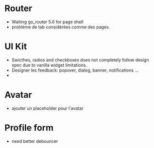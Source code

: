 # Router
- Waiting go_router 5.0 for page shell
- problème de tab considérées comme des pages.

# UI Kit
- Swicthes, radios and checkboxes does not completely follow design spec  due to vanilla widget limitations.
- Designer les feedback: popover, dialog, banner, notifications ...
- 

# Avatar
- ajouter un placeholder pour l'avatar

# Profile form
- need better debouncer